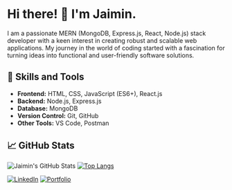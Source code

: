 # Hi there! 👋 I'm Jaimin.

I am a passionate MERN (MongoDB, Express.js, React, Node.js) stack developer with a keen interest in creating robust and scalable web applications. My journey in the world of coding started with a fascination for turning ideas into functional and user-friendly software solutions.

## 🚀 Skills and Tools

- **Frontend:** HTML, CSS, JavaScript (ES6+), React.js
- **Backend:** Node.js, Express.js
- **Database:** MongoDB
- **Version Control:** Git, GitHub
- **Other Tools:** VS Code, Postman

## 📈 GitHub Stats

![Jaimin's GitHub Stats](https://github-readme-stats.vercel.app/api?username=jaimin1503&show_icons=true&hide_title=true&hide=issues)
[![Top Langs](https://github-readme-stats.vercel.app/api/top-langs/?username=jaimin1503&layout=compact)](https://github.com/your_username/github-readme-stats)

[![LinkedIn](https://img.shields.io/badge/-LinkedIn-blue?style=flat-square&logo=linkedin&logoColor=white&link=https://www.linkedin.com/in/your_username/)]([https://www.linkedin.com/in/your_username/](https://www.linkedin.com/in/jaimin-viramgama-487485233/))
[![Portfolio](https://img.shields.io/badge/-Portfolio-yellow?style=flat-square&link=https://your-portfolio-url.com)]([https://your-portfolio-url.com](https://jaimin-15-03.netlify.app)https://jaimin-15-03.netlify.app)
